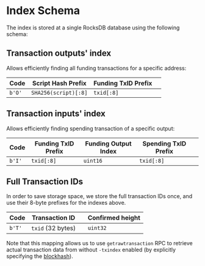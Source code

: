 # Index Schema

The index is stored at a single RocksDB database using the following schema:

## Transaction outputs' index

Allows efficiently finding all funding transactions for a specific address:

|  Code  | Script Hash Prefix   | Funding TxID Prefix   |   |
| ------ | -------------------- | --------------------- | - |
| `b'O'` | `SHA256(script)[:8]` | `txid[:8]`            |   |

## Transaction inputs' index

Allows efficiently finding spending transaction of a specific output:

|  Code  | Funding TxID Prefix  | Funding Output Index  | Spending TxID Prefix  |   |
| ------ | -------------------- | --------------------- | --------------------- | - |
| `b'I'` | `txid[:8]`           | `uint16`              | `txid[:8]`            |   |


## Full Transaction IDs

In order to save storage space, we store the full transaction IDs once, and use their 8-byte prefixes for the indexes above.

|  Code  | Transaction ID    |   | Confirmed height   |
| ------ | ----------------- | - | ------------------ |
| `b'T'` | `txid` (32 bytes) |   | `uint32`           |

Note that this mapping allows us to use `getrawtransaction` RPC to retrieve actual transaction data from without `-txindex` enabled
(by explicitly specifying the [blockhash](https://github.com/fujicoin/fujicoin/commit/497d0e014cc79d46531d570e74e4aeae72db602d)).
